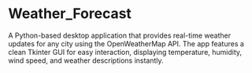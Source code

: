 # Weather_Forecast
A Python-based desktop application that provides real-time weather updates for any city using the OpenWeatherMap API. The app features a clean Tkinter GUI for easy interaction, displaying temperature, humidity, wind speed, and weather descriptions instantly.
